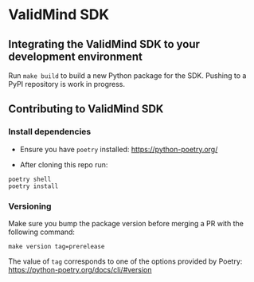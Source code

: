 # ValidMind SDK

## Integrating the ValidMind SDK to your development environment

Run `make build` to build a new Python package for the SDK. Pushing
to a PyPI repository is work in progress.

## Contributing to ValidMind SDK

### Install dependencies

- Ensure you have `poetry` installed: https://python-poetry.org/

- After cloning this repo run:

```
poetry shell
poetry install
```

### Versioning

Make sure you bump the package version before merging a PR with the following command:

```
make version tag=prerelease
```

The value of `tag` corresponds to one of the options provided by Poetry: https://python-poetry.org/docs/cli/#version

